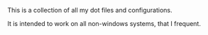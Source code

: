This is a collection of all my dot files and configurations.

It is intended to work on all non-windows systems, that I frequent.
